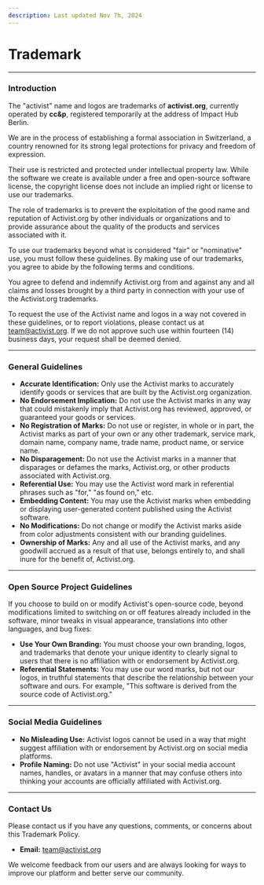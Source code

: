 ```yaml
---
description: Last updated Nov 7h, 2024
---
```


# Trademark

***

### Introduction

The "activist" name and logos are trademarks of **activist.org**, currently operated by **cc\&p**, registered temporarily at the address of Impact Hub Berlin.&#x20;

We are in the process of establishing a formal association in Switzerland, a country renowned for its strong legal protections for privacy and freedom of expression.

Their use is restricted and protected under intellectual property law. While the software we create is available under a free and open-source software license, the copyright license does not include an implied right or license to use our trademarks.

The role of trademarks is to prevent the exploitation of the good name and reputation of Activist.org by other individuals or organizations and to provide assurance about the quality of the products and services associated with it.

To use our trademarks beyond what is considered "fair" or "nominative" use, you must follow these guidelines. By making use of our trademarks, you agree to abide by the following terms and conditions.

You agree to defend and indemnify Activist.org from and against any and all claims and losses brought by a third party in connection with your use of the Activist.org trademarks.

To request the use of the Activist name and logos in a way not covered in these guidelines, or to report violations, please contact us at team@activist.org. If we do not approve such use within fourteen (14) business days, your request shall be deemed denied.

***

### General Guidelines

* **Accurate Identification:** Only use the Activist marks to accurately identify goods or services that are built by the Activist.org organization.
* **No Endorsement Implication:** Do not use the Activist marks in any way that could mistakenly imply that Activist.org has reviewed, approved, or guaranteed your goods or services.
* **No Registration of Marks:** Do not use or register, in whole or in part, the Activist marks as part of your own or any other trademark, service mark, domain name, company name, trade name, product name, or service name.
* **No Disparagement:** Do not use the Activist marks in a manner that disparages or defames the marks, Activist.org, or other products associated with Activist.org.
* **Referential Use:** You may use the Activist word mark in referential phrases such as "for," "as found on," etc.
* **Embedding Content:** You may use the Activist marks when embedding or displaying user-generated content published using the Activist software.
* **No Modifications:** Do not change or modify the Activist marks aside from color adjustments consistent with our branding guidelines.
* **Ownership of Marks:** Any and all use of the Activist marks, and any goodwill accrued as a result of that use, belongs entirely to, and shall inure for the benefit of, Activist.org.

***

### Open Source Project Guidelines

If you choose to build on or modify Activist's open-source code, beyond modifications limited to switching on or off features already included in the software, minor tweaks in visual appearance, translations into other languages, and bug fixes:

* **Use Your Own Branding:** You must choose your own branding, logos, and trademarks that denote your unique identity to clearly signal to users that there is no affiliation with or endorsement by Activist.org.
* **Referential Statements:** You may use our word marks, but not our logos, in truthful statements that describe the relationship between your software and ours. For example, "This software is derived from the source code of Activist.org."

***

### Social Media Guidelines

* **No Misleading Use:** Activist logos cannot be used in a way that might suggest affiliation with or endorsement by Activist.org on social media platforms.
* **Profile Naming:** Do not use "Activist" in your social media account names, handles, or avatars in a manner that may confuse others into thinking your accounts are officially affiliated with Activist.org.

***

### Contact Us

Please contact us if you have any questions, comments, or concerns about this Trademark Policy.

* **Email:** team@activist.org

We welcome feedback from our users and are always looking for ways to improve our platform and better serve our community.
